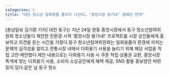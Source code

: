 ```yaml
---
categories: c
title: "대전 청소년 일회용품 줄이기 나선다… ‘중앙시장 용기내’ 캠페인 전개"
---
```

[충남일보 김기랑 기자] 대전 동구는 지난 24일 원동 중앙시장에서 동구 청소년참여위원회 청소년들이 제안한 친환경 시책 ‘중앙시장 용기내!’ 프로젝트를 시장 상인들에게 홍보하고 의견을 듣는 시간을 가졌다.동구 청소년참여위원회는 일회용품이 환경에 끼치는 문제의 심각성을 알리고 전통시장 내에서 다회용기 사용을 늘리기 위해 해당 사업을 직접 고안·제안했다.제안 내용으로는 다회용기 사용 시 쿠폰 적립·상품권 교환, 중앙시장 특색에 맞는 다회용기 사용, 소비자·소상공인에게 혜택 제공, SNS 활용 홍보방안 마련 등이 있다.같은 날 동구 청소